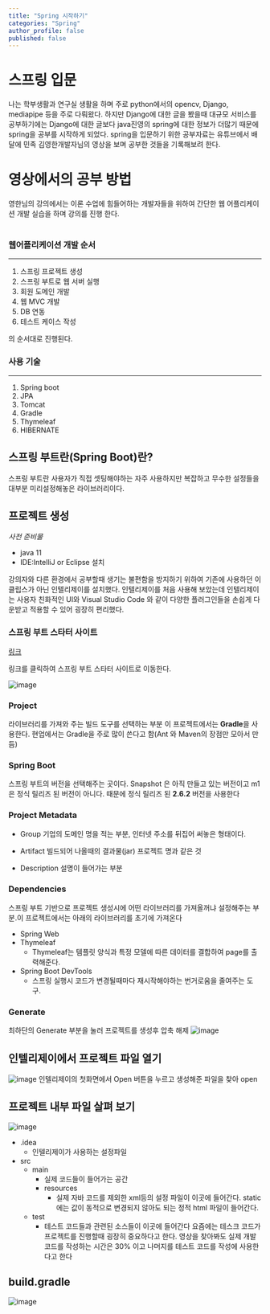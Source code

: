 ```yaml
---
title: "Spring 시작하기"
categories: "Spring"
author_profile: false
published: false
---
```


# 스프링 입문
나는 학부생활과 연구실 생활을 하며 주로 python에서의 opencv, Django, mediapipe 등을 주로 다뤄왔다. 하지만 Django에 대한 글을 봤을때 대규모 서비스를 공부하기에는 Django에 대한 글보다 java진영의 spring에 대한 정보가 더많기 때문에 spring을 공부를 시작하게 되었다. spring을 입문하기 위한 공부자료는 유튜브에서 배달에 민족 김영한개발자님의 영상을 보며 공부한 것들을 기록해보려 한다.

# 영상에서의 공부 방법
영한님의 강의에서는 이론 수업에 힘들어하는 개발자들을 위하여 간단한 웹 어플리케이션 개발 실습을 하며 강의를 진행 한다. 
<br>
<br>

### 웹어플리케이션 개발 순서
---
<ol>
    <li>스프링 프로젝트 생성</li>
    <li>스프링 부트로 웹 서버 실행</li>
    <li>회원 도메인 개발</li>
    <li>웹 MVC 개발</li>
    <li>DB 연동 </li>
    <li>테스트 케이스 작성</li>
</ol>
의 순서대로 진행된다.
<br>
  
### 사용 기술
---
<ol>
    <li>Spring boot</li>
    <li>JPA</li>
    <li>Tomcat</li>
    <li>Gradle</li>
    <li>Thymeleaf</li>
    <li>HIBERNATE</li>
</ol>



## 스프링 부트란(Spring Boot)란?
스프링 부트란 사용자가 직접 셋팅해야하는 자주 사용하지만 복잡하고 무수한 설정들을 대부분 미리설정해놓은 라이브러리이다.


## 프로젝트 생성
*사전 준비물*
* java 11
* IDE:IntelliJ or Eclipse 설치 

강의자와 다른 환경에서 공부할때 생기는 불편함을 방지하기 위하여 기존에 사용하던 이클립스가 아닌 인텔리제이를 설치했다. 인텔리제이를 처음 사용해 보았는데 인텔리제이는 사용자 친화적인 UI와 Visual Studio Code 와 같이 다양한 플러그인들을 손쉽게 다운받고 적용할 수 있어 굉장히 편리했다.

### 스프링 부트 스타터 사이트
[링크](https://start.spring.io/)

링크를 클릭하여 스프링 부트 스타터 사이트로 이동한다.

![image](/assets/images/spring/spring_starter.png)

### Project
라이브러리를 가져와 주는 빌드 도구를 선택하는 부분 이 프로젝트에서는 **Gradle**을 사용한다. 현업에서는 Gradle을 주로 많이 쓴다고 함(Ant 와 Maven의 장점만 모아서 만듬)
### Spring Boot 
스프링 부트의 버전을 선택해주는 곳이다. Snapshot 은 아직 만들고 있는 버전이고 m1은 정식 릴리즈 된 버전이 아니다. 때문에 정식 릴리즈 된 **2.6.2** 버전을 사용한다

### Project Metadata
* Group
기업의 도메인 명을 적는 부분, 인터넷 주소를 뒤집어 써놓은 형태이다.

* Artifact
빌드되어 나올때의 결과물(jar) 프로젝트 명과 같은 것
* Description
설명이 들어가는 부분

### Dependencies
 스프링 부트 기반으로 프로젝트 생성시에 어떤 라이브러리를 가져올꺼냐 설정해주는 부분.이 프로젝트에서는 아래의 라이브러리를 초기에 가져온다
* Spring Web
* Thymeleaf
	* Thymeleaf는  템플릿 양식과 특정 모델에 따른 데이터를 결합하여 page를 출력해준다. 
* Spring Boot DevTools 
	* 스프링 실행시 코드가 변경될때마다 재시작해야하는 번거로움을 줄여주는 도구.



### Generate
최하단의 Generate 부분을 눌러 프로젝트를 생성후 압축 해제
![image](/assets/images/spring/generate.png)


## 인텔리제이에서 프로젝트 파일 열기
![image](/assets/images/spring/open_project.png)
인텔리제이의 첫화면에서 Open 버튼을 누르고 생성해준 파일을 찾아 open


## 프로젝트 내부 파일 살펴 보기
![image](/assets/images/spring/project_in.png)
* .idea 
	* 인텔리제이가 사용하는 설정파일
* src
	* main
		* 실제 코드들이 들어가는 공간
		* resources
			*  실제 자바 코드를 제외한 xml등의 설정 파일이 이곳에 들어간다. static에는 값이 동적으로 변경되지 않아도 되는 정적 html 파일이 들어간다.
	* test
		* 테스트 코드들과 관련된 소스들이 이곳에 들어간다 요즘에는 테스크 코드가 프로젝트를 진행할때 굉장히 중요하다고 한다. 영상을 찾아봐도 실제 개발코드를 작성하는 시간은 30% 이고 나머지를 테스트 코드를 작성에 사용한다고 한다


## build.gradle
![image](/assets/images/spring/build_gradle.png)




